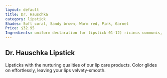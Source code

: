 ```yaml
---
layout: default
title: Dr. Hauschka
category: lipstick
Shades: Soft coral, Sandy brown, Warm red, Pink, Garnet
Price: $32.95
Ingredients: uniform declaration for lipstick 01-12) ricinus communis, rosa canina, buxus chinensis, lanolin, daucus carota, rosa gallica, candelilla cera, butyrospermum parkii, cera flava, carnauba, prunus dulcis, cetyl alcohol, anthyllis vulneraria, oryza sativa, parfum, lecithin, [+/- mica, CI 75470, CI 77491, CI 77492, CI 77499, CI 77891]
---
```


## Dr. Hauschka Lipstick

Lipsticks with the nurturing qualities of our lip care products. Color glides on effortlessly, leaving your lips velvety-smooth.